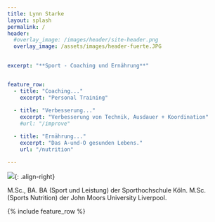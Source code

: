 ```yaml
---
title: Lynn Starke
layout: splash
permalink: /
header:
  #overlay_image: /images/header/site-header.png
  overlay_image: /assets/images/header-fuerte.JPG
  

excerpt: "**Sport - Coaching und Ernährung**"


feature_row:
  - title: "Coaching..."
    excerpt: "Personal Training"
    
  - title: "Verbesserung..."
    excerpt: "Verbesserung von Technik, Ausdauer + Koordination"
    #url: "/improve"

  - title: "Ernährung..."
    excerpt: "Das A-und-O gesunden Lebens."
    url: "/nutrition"

---
```


![](/images/about/lynn-400px.jpg){: .align-right}


M.Sc., BA.
BA (Sport und Leistung) der Sporthochschule Köln.
M.Sc. (Sports Nutrition) der John Moors University Liverpool.


{% include feature_row %}
